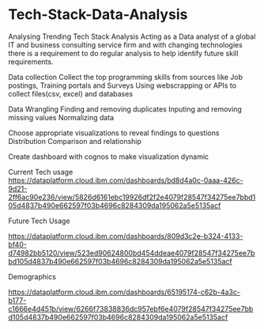 # Tech-Stack-Data-Analysis
Analysing Trending Tech Stack
Analysis
Acting as a Data analyst of a global IT and business consulting service firm and with changing technologies there is a requirement to do regular analysis to help identify future skill requirements.


Data collection 
Collect the top programming skills from sources like Job postings, Training portals and Surveys 
Using webscrapping or APIs to collect files(csv, excel) and databases


Data Wrangling 
Finding and removing duplicates
Inputing and removing missing values
Normalizing data




Choose appropriate visualizations to reveal findings to questions 
Distribution 
Comparison and relationship


Create dashboard with cognos to make visualization dynamic 

Current Tech usage 
https://dataplatform.cloud.ibm.com/dashboards/bd8d4a0c-0aaa-426c-9d21-2ff6ac90e236/view/5826d6161ebc19926df2f2e4079f28547f34275ee7bbd105d4837b490e662597f03b4696c8284309da195062a5e5135acf 

Future Tech Usage 

https://dataplatform.cloud.ibm.com/dashboards/809d3c2e-b324-4133-bf40-d74982bb5120/view/523ed90624800bd454ddeae4079f28547f34275ee7bbd105d4837b490e662597f03b4696c8284309da195062a5e5135acf  

Demographics 

https://dataplatform.cloud.ibm.com/dashboards/65195174-c62b-4a3c-b177-c1666e4d451b/view/6266f73838836dc957ebf6e4079f28547f34275ee7bbd105d4837b490e662597f03b4696c8284309da195062a5e5135acf 

